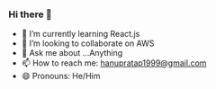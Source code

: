 ### Hi there 👋

- 🌱 I’m currently learning React.js
- 👯 I’m looking to collaborate on AWS
- 💬 Ask me about ...Anything
- 📫 How to reach me: hanupratap1999@gmail.com
- 😄 Pronouns: He/Him

<!--
**hanupratap/hanupratap** is a ✨ _special_ ✨ repository because its `README.md` (this file) appears on your GitHub profile.

Here are some ideas to get you started:

- 🔭 I’m currently working on ...
- 🌱 I’m currently learning ...
- 👯 I’m looking to collaborate on ...
- 🤔 I’m looking for help with ...
- 💬 Ask me about ...
- 📫 How to reach me: ...
- 😄 Pronouns: ...
- ⚡ Fun fact: ...
-->
